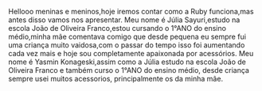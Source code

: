 Hellooo meninas e meninos,hoje iremos contar como a Ruby funciona,mas antes disso vamos nos apresentar.
Meu nome é Júlia Sayuri,estudo na escola João de Oliveira Franco,estou cursando o 1°ANO do ensino médio,minha mãe comentava comigo que desde pequena eu sempre fui uma criança 
muito vaidosa,com o passar do tempo isso foi aumentando cada vez mais e hoje sou completamente apaixonada por acessórios.
Meu nome é Yasmin Konageski,assim como a Júlia estudo na escola João de Oliveira Franco e também curso o 1°ANO do ensino médio, desde criança sempre usei muitos acessorios,
principalmente os da minha mãe. 

